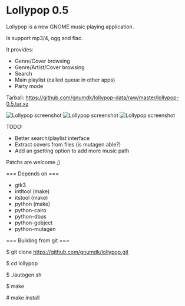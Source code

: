 Lollypop 0.5
========================

Lollypop is a new GNOME music playing application.

Is support mp3/4, ogg and flac.

It provides:
- Genre/Cover browsing
- Genre/Artist/Cover browsing
- Search
- Main playlist (called queue in other apps)
- Party mode

Tarball: https://github.com/gnumdk/lollypop-data/raw/master/lollypop-0.5.tar.xz

![Lollypop screenshot](https://github.com/gnumdk/lollypop-data/raw/master/lollypop1.png)
![Lollypop screenshot](https://github.com/gnumdk/lollypop-data/raw/master/lollypop2.png)
![Lollypop screenshot](https://github.com/gnumdk/lollypop-data/raw/master/lollypop3.png)

TODO:
- Better search/playlist interface
- Extract covers from files (is mutagen able?)
- Add an gsetting option to add more music path

Patchs are welcome ;)


=== Depends on ===
- gtk3
- intltool (make)
- itstool (make)
- python (make)
- python-cairo
- python-dbus
- python-gobject
- python-mutagen



=== Building from git ===

$ git clone https://github.com/gnumdk/lollypop.git

$ cd lollypop

$ ./autogen.sh

$ make

\# make install
